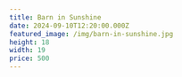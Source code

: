 ```yaml
---
title: Barn in Sunshine
date: 2024-09-10T12:20:00.000Z
featured_image: /img/barn-in-sunshine.jpg
height: 18
width: 19
price: 500
---
```

